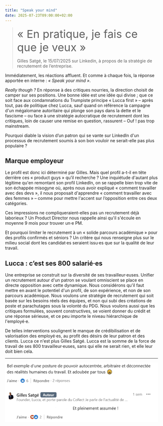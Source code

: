 ```yaml
---
title: "Speak your mind"
date: 2025-07-23T09:00:00+02:00
---
```


> <span style="font-size: 36px" >« En pratique, je fais ce que je veux »</span>
>
> Gilles Satgé, le 15/07/2025 sur Linkedin, à propos de la stratégie de recrutement de l’entreprise.

Immédiatement, les réactions affluent. Et comme à chaque fois, la réponse apportée en interne : *« Speak your mind »*.

<!--more-->

*Really though ?* En réponse à des critiques nourries, la direction choisit de camper sur ses positions.
Une bonne idée est une idée qui divise ; que ce soit face aux condamnations du Trumpiste principe « Lucca first » – après tout, pas de politique chez Lucca, sauf quand on référence la campagne d'un mégalomane autoritaire qui plonge son
pays dans la dette et le fascisme – ou face à une stratégie autocratique de recrutement dont les critiques, loin de causer une remise en question, rassurent – Ouf ! pas trop mainstream.


Pourquoi diable la vision d’un patron qui se vante sur LinkedIn d'un processus de recrutement soumis à son bon vouloir ne serait-elle pas plus populaire ?

## Marque employeur

Le profil est donc ici déterminé par Gilles. Mais quel profil a-t-il en tête derrière ces « product guys » qu’il recherche ? Une inquiétude d'autant plus légitime qu'en remontant son profil LinkedIn, on se rappelle bien trop vite de son échappée misogyne où, après nous avoir expliqué « comment travailler avec des devs », il nous proposait d'apprendre « comment travailler avec des femmes » – comme pour mettre l'accent sur l’opposition entre ces deux catégories.

Ces impressions ne compliqueraient-elles pas un recrutement déjà laborieux ? Un Product Director nous rappelle ainsi qu'il s'écoule en moyenne 9 mois pour trouver un·e PM.

Et pourquoi limiter le recrutement à un « solide parcours académique » pour des profils confirmés et séniors ? Un critère qui nous renseigne plus sur le milieu social dont les candidat·es seraient issu·es que sur la qualité de leur travail.


## Lucca : c’est ses 800 salarié·es

Une entreprise se construit sur la diversité de ses travailleur·euses. Unifier un recrutement autour d'un patron se voulant omniscient se place en directe opposition avec cette dynamique. Nous considérons qu'il faut mettre en avant le potentiel d'un profil, de son expérience, et non de son parcours académique. Nous voulons une stratégie de recrutement qui soit basée sur les besoins réels des équipes, et non qui subi des créations de poste et parachutages sous la volonté du PDG. Nous voulons aussi que les critiques formulées, souvent constructives, se voient donner du crédit et une réponse sérieuse, et ce peu importe le niveau hiérarchique de l'employé·e.

De telles interventions soulignent le manque de crédibilisation et de valorisation des employé·es, au profit des désirs de leur patron et des clients. Lucca ce n'est plus Gilles Satgé. Lucca est la somme de la force de travail de ses 800 travailleur·euses, sans qui elle ne serait rien, et elle leur doit bien cela.

----

![Visuel grève 1er octobre](/img/gilles-linkedin-screenshot-assume.png)
